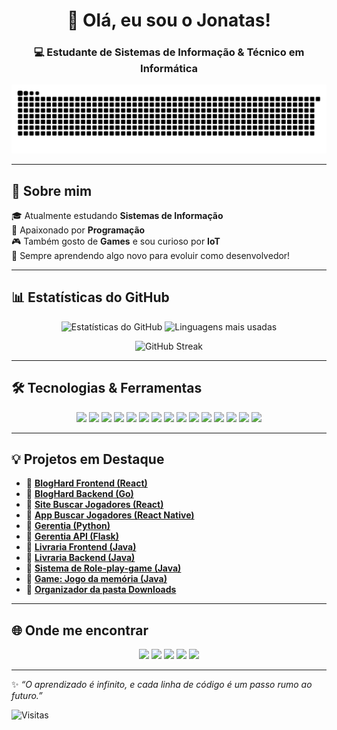 <h1 align="center">👋 Olá, eu sou o Jonatas!</h1>
<h3 align="center">💻 Estudante de Sistemas de Informação & Técnico em Informática</h3>

<picture>
  <source media="(prefers-color-scheme: dark)" srcset="https://github.com/johnHPX/johnHPX/blob/output/snake-dark.svg" />
  <source media="(prefers-color-scheme: light)" srcset="https://github.com/johnHPX/johnHPX/blob/output/snake.svg" />
  <img alt="github contribution grid snake animation" src="https://github.com/johnHPX/johnHPX/blob/output/snake.svg" />
</picture>

---

## 🚀 Sobre mim
🎓 Atualmente estudando **Sistemas de Informação**  
🔬 Apaixonado por **Programação**  
🎮 Também gosto de **Games** e sou curioso por **IoT**  
🌱 Sempre aprendendo algo novo para evoluir como desenvolvedor!    

---

## 📊 Estatísticas do GitHub
<p align="center">
  <img src="https://github-readme-stats.vercel.app/api?username=johnHPX&show_icons=true&theme=tokyonight" alt="Estatísticas do GitHub"/>
  <img src="https://github-readme-stats.vercel.app/api/top-langs/?username=johnHPX&layout=compact&theme=tokyonight" alt="Linguagens mais usadas"/>
</p>

<p align="center">
  <img src="https://github-readme-streak-stats.herokuapp.com/?user=johnHPX&theme=tokyonight" alt="GitHub Streak"/>
</p>

---

## 🛠️ Tecnologias & Ferramentas
<p align="center">
  <img src="https://img.shields.io/badge/Linux-FCC624?style=for-the-badge&logo=linux&logoColor=black"/>
  <img src="https://img.shields.io/badge/React-20232A?style=for-the-badge&logo=react&logoColor=61DAFB"/>
  <img src="https://img.shields.io/badge/React_Native-20232A?style=for-the-badge&logo=react&logoColor=61DAFB"/>
  <img src="https://img.shields.io/badge/JavaScript-F7DF1E?style=for-the-badge&logo=javascript&logoColor=black"/>
  <img src="https://img.shields.io/badge/Python-3776AB?style=for-the-badge&logo=python&logoColor=white"/>
  <img src="https://img.shields.io/badge/Java-ED8B00?style=for-the-badge&logo=openjdk&logoColor=white"/>
  <img src="https://img.shields.io/badge/Go-00ADD8?style=for-the-badge&logo=go&logoColor=white"/>
  <img src="https://img.shields.io/badge/MySQL-4479A1?style=for-the-badge&logo=mysql&logoColor=white"/>
  <img src="https://img.shields.io/badge/PostgreSQL-316192?style=for-the-badge&logo=postgresql&logoColor=white"/>
  <img src="https://img.shields.io/badge/SQLite-003B57?style=for-the-badge&logo=sqlite&logoColor=white"/>
  <img src="https://img.shields.io/badge/Docker-2496ED?style=for-the-badge&logo=docker&logoColor=white"/>
  <img src="https://img.shields.io/badge/VS%20Code-007ACC?style=for-the-badge&logo=visualstudiocode&logoColor=white"/>
  <img src="https://img.shields.io/badge/Android%20Studio-3DDC84?style=for-the-badge&logo=androidstudio&logoColor=white"/>
  <img src="https://img.shields.io/badge/Insomnia-4000BF?style=for-the-badge&logo=insomnia&logoColor=white"/>
  <img src="https://img.shields.io/badge/DBeaver%20CE-372923?style=for-the-badge&logo=databricks&logoColor=white"/>
</p>


---

## 💡 Projetos em Destaque
- 🎯 [**BlogHard Frontend (React)**](https://github.com/johnHPX/Blog-hard-frontend) 
- 🎯 [**BlogHard Backend (Go)**](https://github.com/johnHPX/Blog-hard-frontend) 
- 🎯 [**Site Buscar Jogadores (React)**](https://github.com/johnHPX/Football-player-project)      
- 🎯 [**App Buscar Jogadores (React Native)**](https://github.com/johnHPX/Football-player-app-project)
- 🎯 [**Gerentia (Python)**](https://github.com/RobertsCJ/Project-Gerentia)  
- 🎯 [**Gerentia API (Flask)**](https://github.com/johnHPX/Gerentia-API)  
- 🎯 [**Livraria Frontend (Java)**](https://github.com/johnHPX/Livraria-frontend) 
- 🎯 [**Livraria Backend (Java)**](https://github.com/johnHPX/Livraria-backend)  
- 🎯 [**Sistema de Role-play-game (Java)**](https://github.com/johnHPX/Sistema-RPG) 
- 🎯 [**Game: Jogo da memória (Java)**](https://github.com/johnHPX/jogo-da-memoria-java) 
- 🎯 [**Organizador da pasta Downloads**](https://github.com/johnHPX/Script-download-organizer) 


---

## 🌐 Onde me encontrar
<p align="center">
  <a href="https://www.linkedin.com/in/jonatas-nascimento-freitas/"><img src="https://img.shields.io/badge/LinkedIn-0A66C2?style=for-the-badge&logo=linkedin&logoColor=white"/></a>
  <a href="mailto:contato.jonatasfreitas21@gmail.com"><img src="https://img.shields.io/badge/Email-D14836?style=for-the-badge&logo=gmail&logoColor=white"/></a>
  <a href="https://seudominio.com"><img src="https://img.shields.io/badge/BlogHard-000000?style=for-the-badge&logo=githubpages&logoColor=white"/></a>
  <a href="https://instagram.com/john_hpx"><img src="https://img.shields.io/badge/Instagram-E4405F?style=for-the-badge&logo=instagram&logoColor=white"/></a>
  <a href="https://discord.com/users/878779563927273472"><img src="https://img.shields.io/badge/Discord-5865F2?style=for-the-badge&logo=discord&logoColor=white"/></a>
</p>


---

✨ *“O aprendizado é infinito, e cada linha de código é um passo rumo ao futuro.”*  

![Visitas](https://komarev.com/ghpvc/?username=johnHPX&color=blue&style=flat-square)
